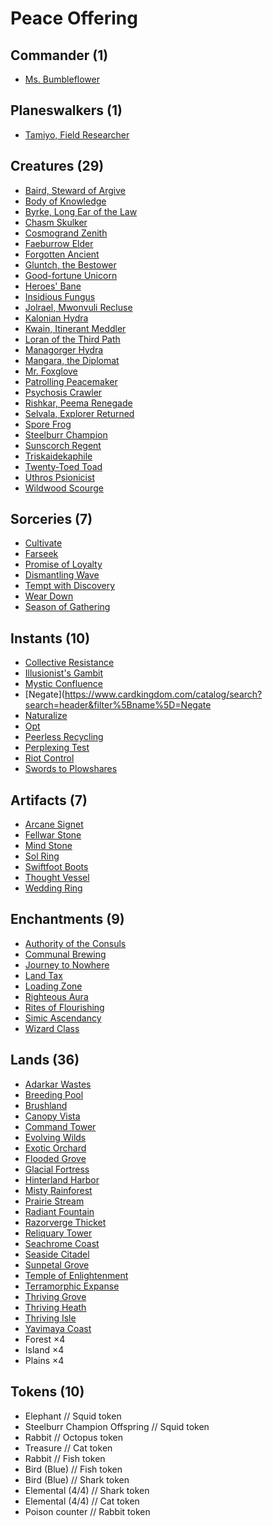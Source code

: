 # Peace Offering

## Commander (1)
* [Ms. Bumbleflower](https://www.cardkingdom.com/catalog/search?search=header&filter%5Bname%5D=Ms.+Bumbleflower)

## Planeswalkers (1)
* [Tamiyo, Field Researcher](https://www.cardkingdom.com/catalog/search?search=header&filter%5Bname%5D=Tamiyo%2C+Field+Researcher)

## Creatures (29)
* [Baird, Steward of Argive](https://www.cardkingdom.com/catalog/search?search=header&filter%5Bname%5D=Baird%2C+Steward+of+Argive)
* [Body of Knowledge](https://www.cardkingdom.com/catalog/search?search=header&filter%5Bname%5D=Body+of+Knowledge)
* [Byrke, Long Ear of the Law](https://www.cardkingdom.com/catalog/search?search=header&filter%5Bname%5D=Byrke+Long+Ear+of+the+Law)
* [Chasm Skulker](https://www.cardkingdom.com/catalog/search?search=header&filter%5Bname%5D=Chasm+Skulker)
* [Cosmogrand Zenith](https://www.cardkingdom.com/catalog/search?search=header&filter%5Bname%5D=Cosmogrand+Zenith)  
* [Faeburrow Elder](https://www.cardkingdom.com/catalog/search?search=header&filter%5Bname%5D=Faeburrow+Elder)
* [Forgotten Ancient](https://www.cardkingdom.com/catalog/search?search=header&filter%5Bname%5D=Forgotten+Ancient)
* [Gluntch, the Bestower](https://www.cardkingdom.com/catalog/search?search=header&filter%5Bname%5D=Gluntch+the+Bestower)
* [Good-fortune Unicorn](https://www.cardkingdom.com/catalog/search?search=header&filter%5Bname%5D=Good+fortune+Unicorn)
* [Heroes' Bane](https://www.cardkingdom.com/catalog/search?search=header&filter%5Bname%5D=Heroes+Bane)
* [Insidious Fungus](https://www.cardkingdom.com/catalog/search?search=header&filter%5Bname%5D=Realm-Insidious+Fungus)
* [Jolrael, Mwonvuli Recluse](https://www.cardkingdom.com/catalog/search?search=header&filter%5Bname%5D=Jolrael%2C+Mwonvuli+Recluse)
* [Kalonian Hydra](https://www.cardkingdom.com/catalog/search?search=header&filter%5Bname%5D=Kalonian+Hydra)
* [Kwain, Itinerant Meddler](https://www.cardkingdom.com/catalog/search?search=header&filter%5Bname%5D=Kwain%2C+Itinerant+Meddler)
* [Loran of the Third Path](https://www.cardkingdom.com/catalog/search?search=header&filter%5Bname%5D=Loran+of+the+Third+Path)
* [Managorger Hydra](https://www.cardkingdom.com/catalog/search?search=header&filter%5Bname%5D=Managorger+Hydra)
* [Mangara, the Diplomat](https://www.cardkingdom.com/catalog/search?search=header&filter%5Bname%5D=Mangara%2C+the+Diplomat)
* [Mr. Foxglove](https://www.cardkingdom.com/catalog/search?search=header&filter%5Bname%5D=Mr.+Foxglove)
* [Patrolling Peacemaker](https://www.cardkingdom.com/catalog/search?search=header&filter%5Bname%5D=Patrolling+Peacemaker)
* [Psychosis Crawler](https://www.cardkingdom.com/catalog/search?search=header&filter%5Bname%5D=Psychosis+Crawler)
* [Rishkar, Peema Renegade](https://www.cardkingdom.com/catalog/search?search=header&filter%5Bname%5D=Rishkar%2C+Peema+Renegade)
* [Selvala, Explorer Returned](https://www.cardkingdom.com/catalog/search?search=header&filter%5Bname%5D=Selvala%2C+Explorer+Returned)
* [Spore Frog](https://www.cardkingdom.com/catalog/search?search=header&filter%5Bname%5D=Spore+Frog)
* [Steelburr Champion](https://www.cardkingdom.com/catalog/search?search=header&filter%5Bname%5D=Steelburr+Champion)
* [Sunscorch Regent](https://www.cardkingdom.com/catalog/search?search=header&filter%5Bname%5D=Sunscorch+Regent)
* [Triskaidekaphile](https://www.cardkingdom.com/catalog/search?search=header&filter%5Bname%5D=Triskaidekaphile)
* [Twenty-Toed Toad](https://www.cardkingdom.com/catalog/search?search=header&filter%5Bname%5D=Twenty-Toed+Toad)
* [Uthros Psionicist](https://www.cardkingdom.com/catalog/search?search=header&filter%5Bname%5D=Uthros+Psionicist)
* [Wildwood Scourge](https://www.cardkingdom.com/catalog/search?search=header&filter%5Bname%5D=Wildwood+Scourge)

## Sorceries (7)
* [Cultivate](https://www.cardkingdom.com/catalog/search?search=header&filter%5Bname%5D=Cultivate)
* [Farseek](https://www.cardkingdom.com/catalog/search?search=header&filter%5Bname%5D=Farseek)
* [Promise of Loyalty](https://www.cardkingdom.com/catalog/search?search=header&filter%5Bname%5D=Promise+of+Loyalty)
* [Dismantling Wave](https://www.cardkingdom.com/catalog/search?search=header&filter%5Bname%5D=Dismantling+Wave)
* [Tempt with Discovery](https://www.cardkingdom.com/catalog/search?search=header&filter%5Bname%5D=Tempt+with+Discovery)
* [Wear Down](https://www.cardkingdom.com/catalog/search?search=header&filter%5Bname%5D=Wear+Down)
* [Season of Gathering](https://www.cardkingdom.com/catalog/search?search=header&filter%5Bname%5D=Season+of+Gathering)

## Instants (10)
* [Collective Resistance](https://www.cardkingdom.com/catalog/search?search=header&filter%5Bname%5D=Collective+Resistance)
* [Illusionist's Gambit](https://www.cardkingdom.com/catalog/search?search=header&filter%5Bname%5D=Illusionist's+Gambit)
* [Mystic Confluence](https://www.cardkingdom.com/catalog/search?search=header&filter%5Bname%5D=Mystic+Confluence)
* [Negate](https://www.cardkingdom.com/catalog/search?search=header&filter%5Bname%5D=Negate
* [Naturalize](https://www.cardkingdom.com/catalog/search?search=header&filter%5Bname%5D=Naturalize)
* [Opt](https://www.cardkingdom.com/catalog/search?search=header&filter%5Bname%5D=Opt)
* [Peerless Recycling](https://www.cardkingdom.com/catalog/search?search=header&filter%5Bname%5D=Peerless+Recycling)
* [Perplexing Test](https://www.cardkingdom.com/catalog/search?search=header&filter%5Bname%5D=Perplexing+Test)
* [Riot Control](https://www.cardkingdom.com/catalog/search?search=header&filter%5Bname%5D=Riot+Control)
* [Swords to Plowshares](https://www.cardkingdom.com/catalog/search?search=header&filter%5Bname%5D=Swords+to+Plowshares)

## Artifacts (7)
* [Arcane Signet](https://www.cardkingdom.com/catalog/search?search=header&filter%5Bname%5D=Arcane+Signet)
* [Fellwar Stone](https://www.cardkingdom.com/catalog/search?search=header&filter%5Bname%5D=Fellwar+Stone)
* [Mind Stone](https://www.cardkingdom.com/catalog/search?search=header&filter%5Bname%5D=Mind+Stone)
* [Sol Ring](https://www.cardkingdom.com/catalog/search?search=header&filter%5Bname%5D=Sol+Ring)
* [Swiftfoot Boots](https://www.cardkingdom.com/catalog/search?search=header&filter%5Bname%5D=Swiftfoot+Boots)
* [Thought Vessel](https://www.cardkingdom.com/catalog/search?search=header&filter%5Bname%5D=Thought+Vessel)
* [Wedding Ring](https://www.cardkingdom.com/catalog/search?search=header&filter%5Bname%5D=Wedding+Ring)

## Enchantments (9)
* [Authority of the Consuls](https://www.cardkingdom.com/catalog/search?search=header&filter%5Bname%5D=Authority+of+the+Consuls)
* [Communal Brewing](https://www.cardkingdom.com/catalog/search?search=header&filter%5Bname%5D=Communal+Brewing)
* [Journey to Nowhere](https://www.cardkingdom.com/catalog/search?search=header&filter%5Bname%5D=Journey+to+Nowhere)
* [Land Tax](https://www.cardkingdom.com/catalog/search?search=header&filter%5Bname%5D=Land+Tax)  
* [Loading Zone](https://www.cardkingdom.com/catalog/search?search=header&filter%5Bname%5D=Loading+Zone)
* [Righteous Aura](https://www.cardkingdom.com/catalog/search?search=header&filter%5Bname%5D=Righteous+Aura)
* [Rites of Flourishing](https://www.cardkingdom.com/catalog/search?search=header&filter%5Bname%5D=Rites+of+Flourishing)
* [Simic Ascendancy](https://www.cardkingdom.com/catalog/search?search=header&filter%5Bname%5D=Simic+Ascendancy)
* [Wizard Class](https://www.cardkingdom.com/catalog/search?search=header&filter%5Bname%5D=Wizard+Class)

## Lands (36)
* [Adarkar Wastes](https://www.cardkingdom.com/catalog/search?search=header&filter%5Bname%5D=Adarkar+Wastes)
* [Breeding Pool](https://www.cardkingdom.com/catalog/search?search=header&filter%5Bname%5D=Breeding+Pool)  
* [Brushland](https://www.cardkingdom.com/catalog/search?search=header&filter%5Bname%5D=Brushland)  
* [Canopy Vista](https://www.cardkingdom.com/catalog/search?search=header&filter%5Bname%5D=Canopy+Vista)  
* [Command Tower](https://www.cardkingdom.com/catalog/search?search=header&filter%5Bname%5D=Command+Tower)  
* [Evolving Wilds](https://www.cardkingdom.com/catalog/search?search=header&filter%5Bname%5D=Evolving+Wilds)  
* [Exotic Orchard](https://www.cardkingdom.com/catalog/search?search=header&filter%5Bname%5D=Exotic+Orchard)  
* [Flooded Grove](https://www.cardkingdom.com/catalog/search?search=header&filter%5Bname%5D=Flooded+Grove)  
* [Glacial Fortress](https://www.cardkingdom.com/catalog/search?search=header&filter%5Bname%5D=Glacial+Fortress)  
* [Hinterland Harbor](https://www.cardkingdom.com/catalog/search?search=header&filter%5Bname%5D=Hinterland+Harbor)  
* [Misty Rainforest](https://www.cardkingdom.com/catalog/search?search=header&filter%5Bname%5D=Misty+Rainforest)  
* [Prairie Stream](https://www.cardkingdom.com/catalog/search?search=header&filter%5Bname%5D=Prairie+Stream)  
* [Radiant Fountain](https://www.cardkingdom.com/catalog/search?search=header&filter%5Bname%5D=Radiant+Fountain)  
* [Razorverge Thicket](https://www.cardkingdom.com/catalog/search?search=header&filter%5Bname%5D=Razorverge+Thicket)  
* [Reliquary Tower](https://www.cardkingdom.com/catalog/search?search=header&filter%5Bname%5D=Reliquary+Tower)  
* [Seachrome Coast](https://www.cardkingdom.com/catalog/search?search=header&filter%5Bname%5D=Seachrome+Coast)  
* [Seaside Citadel](https://www.cardkingdom.com/catalog/search?search=header&filter%5Bname%5D=Seaside+Citadel)  
* [Sunpetal Grove](https://www.cardkingdom.com/catalog/search?search=header&filter%5Bname%5D=Sunpetal+Grove)  
* [Temple of Enlightenment](https://www.cardkingdom.com/catalog/search?search=header&filter%5Bname%5D=Temple+of+Enlightenment)  
* [Terramorphic Expanse](https://www.cardkingdom.com/catalog/search?search=header&filter%5Bname%5D=Terramorphic+Expanse)  
* [Thriving Grove](https://www.cardkingdom.com/catalog/search?search=header&filter%5Bname%5D=Thriving+Grove)  
* [Thriving Heath](https://www.cardkingdom.com/catalog/search?search=header&filter%5Bname%5D=Thriving+Heath)  
* [Thriving Isle](https://www.cardkingdom.com/catalog/search?search=header&filter%5Bname%5D=Thriving+Isle)  
* [Yavimaya Coast](https://www.cardkingdom.com/catalog/search?search=header&filter%5Bname%5D=Yavimaya+Coast)
* Forest ×4
* Island ×4
* Plains ×4

## Tokens (10)
* Elephant // Squid token
* Steelburr Champion Offspring // Squid token
* Rabbit // Octopus token
* Treasure // Cat token
* Rabbit // Fish token
* Bird (Blue) // Fish token
* Bird (Blue) // Shark token
* Elemental (4/4) // Shark token
* Elemental (4/4) // Cat token
* Poison counter // Rabbit token

